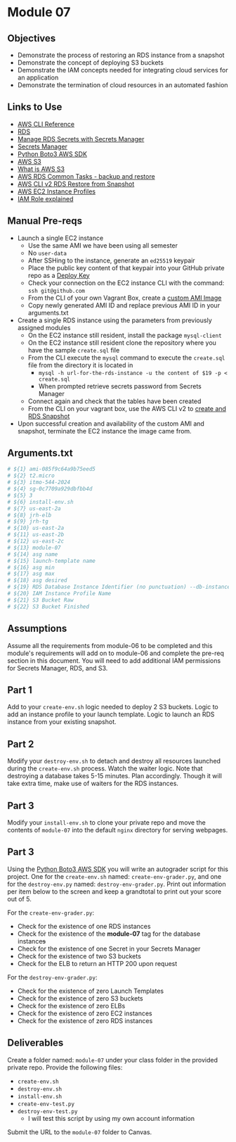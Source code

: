# Module 07

## Objectives

* Demonstrate the process of restoring an RDS instance from a snapshot
* Demonstrate the concept of deploying S3 buckets
* Demonstrate the IAM concepts needed for integrating cloud services for an application
* Demonstrate the termination of cloud resources in an automated fashion

## Links to Use

* [AWS CLI Reference](https://awscli.amazonaws.com/v2/documentation/api/latest/reference/index.html "webpage aws cli sdk")
* [RDS](https://awscli.amazonaws.com/v2/documentation/api/latest/reference/rds/index.html "RDS cli page")
* [Manage RDS Secrets with Secrets Manager](https://docs.aws.amazon.com/AmazonRDS/latest/UserGuide/rds-secrets-manager.html#rds-secrets-manager-limitations "Manage RDS secrets with Secrets Manager")
* [Secrets Manager](https://awscli.amazonaws.com/v2/documentation/api/latest/reference/secretsmanager/index.html "Secrets Manager cli page")
* [Python Boto3 AWS SDK](https://boto3.amazonaws.com/v1/documentation/api/latest/index.html "Python Boto3 AWS SDK")
* [AWS S3](https://aws.amazon.com/pm/serv-s3/?trk=fc204d25-9fcb-4256-8efb-9ff782ed1674&sc_channel=ps&s_kwcid=AL!4422!10!71468483144972!71469005976933&ef_id=8f4a25d3b1c210860c0542e0e288fd56:G:s&msclkid=8f4a25d3b1c210860c0542e0e288fd56 "Web page for AWS S3")
* [What is AWS S3](https://docs.aws.amazon.com/AmazonS3/latest/userguide/Welcome.html "webpage, what is AWS S3?")
* [AWS RDS Common Tasks - backup and restore](https://docs.aws.amazon.com/AmazonRDS/latest/UserGuide/CHAP_CommonTasks.BackupRestore.html "Webpage - AWS Common Tasks - backup and restore")
* [AWS CLI v2 RDS Restore from Snapshot](https://awscli.amazonaws.com/v2/documentation/api/latest/reference/rds/restore-db-instance-from-db-snapshot.html "Webpage AWS RDS CLIv2 Restore from snapshot")
* [AWS EC2 Instance Profiles](https://docs.aws.amazon.com/IAM/latest/UserGuide/id_roles_use_switch-role-ec2_instance-profiles.html "webpage AWS EC2 Instance Profile")
* [IAM Role explained](https://devopscube.com/aws-iam-role-instance-profile/ "webpage IAM role explained")

## Manual Pre-reqs

* Launch a single EC2 instance
  * Use the same AMI we have been using all semester
  * No `user-data`
  * After SSHing to the instance, generate an `ed25519` keypair
  * Place the public key content of that keypair into your GitHub private repo as a [Deploy Key](https://docs.github.com/en/authentication/connecting-to-github-with-ssh/managing-deploy-keys "webpage deploy key") 
  * Check your connection on the EC2 instance CLI with the command: `ssh git@github.com`
  * From the CLI of your own Vagrant Box, create a [custom AMI Image](https://awscli.amazonaws.com/v2/documentation/api/latest/reference/ec2/create-image.html "webpage create custom AMI")
  * Copy newly generated AMI ID and replace previous AMI ID in your arguments.txt
* Create a single RDS instance using the parameters from previously assigned modules
  * On the EC2 instance still resident, install the package `mysql-client`
  * On the EC2 instance still resident clone the repository where you have the sample `create.sql` file
  * From the CLI execute the `mysql` command to execute the `create.sql` file from the directory it is located in
    * `mysql -h url-for-the-rds-instance -u the content of $19 -p < create.sql`
    * When prompted retrieve secrets password from Secrets Manager
  * Connect again and check that the tables have been created
  * From the CLI on your vagrant box, use the AWS CLI v2 to [create and RDS Snapshot](https://awscli.amazonaws.com/v2/documentation/api/2.0.34/reference/rds/create-db-snapshot.html "webpage to create an RDS snapshot") 
* Upon successful creation and availability of the custom AMI and snapshot, terminate the EC2 instance the image came from.

## Arguments.txt

```bash
# ${1} ami-085f9c64a9b75eed5
# ${2} t2.micro
# ${3} itmo-544-2024
# ${4} sg-0c7709a929dbfbb4d
# ${5} 3
# ${6} install-env.sh
# ${7} us-east-2a
# ${8} jrh-elb
# ${9} jrh-tg
# ${10} us-east-2a
# ${11} us-east-2b
# ${12} us-east-2c
# ${13} module-07
# ${14} asg name
# ${15} launch-template name
# ${16} asg min
# ${17} asg max
# ${18} asg desired
# ${19} RDS Database Instance Identifier (no punctuation) --db-instance-identifier
# ${20} IAM Instance Profile Name
# ${21} S3 Bucket Raw
# ${22} S3 Bucket Finished
```

## Assumptions

Assume all the requirements from module-06 to be completed and this module's requirements will add on to module-06 and complete the pre-req section in this document. You will need to add additional IAM permissions for Secrets Manager, RDS, and S3.

## Part 1

Add to your `create-env.sh` logic needed to deploy 2 S3 buckets. Logic to add an instance profile to your launch template. Logic to launch an RDS instance from your existing snapshot.

## Part 2

Modify your `destroy-env.sh` to detach and destroy all resources launched during the `create-env.sh` process. Watch the waiter logic. Note that destroying a database takes 5-15 minutes. Plan accordingly. Though it will take extra time, make use of waiters for the RDS instances.

## Part 3

Modify your `install-env.sh` to clone your private repo and move the contents of `module-07` into the default `nginx` directory for serving webpages.

## Part 3

Using the [Python Boto3 AWS SDK](https://boto3.amazonaws.com/v1/documentation/api/latest/index.html "Python Boto3 AWS SDK") you will write an autograder script for this project. One for the `create-env.sh` named: `create-env-grader.py`, and one for the `destroy-env.py` named: `destroy-env-grader.py`. Print out information per item below to the screen and keep a grandtotal to print out your score out of 5.

For the `create-env-grader.py`:

* Check for the existence of one RDS instances
* Check for the existence of the **module-07** tag for the database instance~~s~~
* Check for the existence of one Secret in your Secrets Manager
* Check for the existence of two S3 buckets
* Check for the ELB to return an HTTP 200 upon request

For the `destroy-env-grader.py`:

* Check for the existence of zero Launch Templates
* Check for the existence of zero S3 buckets
* Check for the existence of zero ELBs
* Check for the existence of zero EC2 instances
* Check for the existence of zero RDS instances

## Deliverables

Create a folder named: `module-07` under your class folder in the provided private repo. Provide the following files:

* `create-env.sh`
* `destroy-env.sh`
* `install-env.sh`
* `create-env-test.py`
* `destroy-env-test.py`
  * I will test this script by using my own account information

Submit the URL to the `module-07` folder to Canvas.
